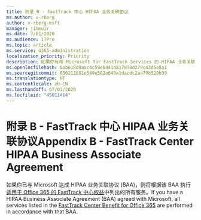 ```yaml
---
title: 附录 B - FastTrack 中心 HIPAA 业务关联协议
ms.author: v-rberg
author: v-rberg-msft
manager: jimmuir
ms.date: 7/01/2020
ms.audience: ITPro
ms.topic: article
ms.service: o365-administration
localization_priority: Priority
description: 如果你有带 Microsoft for FastTrack Services 的 HIPAA 业务关联协议 (BAA)，FastTrack Center Benefit for Office 365 中列出的所有服务都将包含在 BAA 中，除了：
ms.openlocfilehash: 0ab618d9aac4c59e6441d817878d279c43d5e8a1
ms.sourcegitcommit: 850211891e549e582e649a1dacdc2aa79b520b39
ms.translationtype: HT
ms.contentlocale: zh-CN
ms.lasthandoff: 07/01/2020
ms.locfileid: "45011414"
---
```

# <a name="appendix-b---fasttrack-center-hipaa-business-associate-agreement"></a><span data-ttu-id="f67cb-103">附录 B - FastTrack 中心 HIPAA 业务关联协议</span><span class="sxs-lookup"><span data-stu-id="f67cb-103">Appendix B - FastTrack Center HIPAA Business Associate Agreement</span></span>

<span data-ttu-id="f67cb-104">如果你已与 Microsoft 达成 HIPAA 业务关联协议 (BAA)，则将根据该 BAA 执行[适用于 Office 365 的 FastTrack 中心权益](O365-fasttrack-benefit-for-office-365.md)中列出的所有服务。</span><span class="sxs-lookup"><span data-stu-id="f67cb-104">If you have a HIPAA Business Associate Agreement (BAA) agreed with Microsoft, all services listed in the [FastTrack Center Benefit for Office 365](O365-fasttrack-benefit-for-office-365.md) are performed in accordance with that BAA.</span></span>


